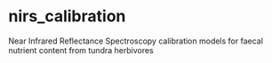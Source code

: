 # nirs_calibration
Near Infrared Reflectance Spectroscopy calibration models for faecal nutrient content from tundra herbivores
